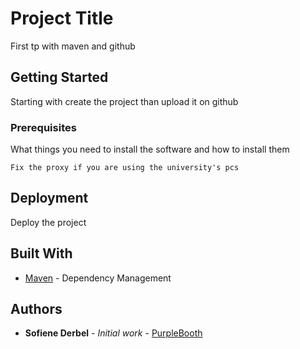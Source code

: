 # Project Title

First tp with maven and github

## Getting Started

Starting with create the project than upload it on github

### Prerequisites

What things you need to install the software and how to install them

```
Fix the proxy if you are using the university's pcs
```

## Deployment

Deploy the project

## Built With


* [Maven](https://maven.apache.org/) - Dependency Management



## Authors

* **Sofiene Derbel** - *Initial work* - [PurpleBooth](https://github.com/SofienDerbel)



